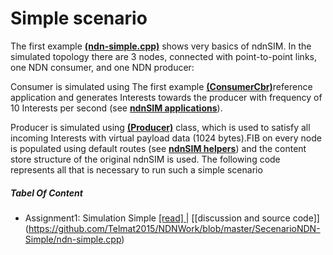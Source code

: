 #  Simple scenario

The first example [<b>(ndn-simple.cpp)</b>](https://github.com/syaifulahdan/ndndlearn/blob/master/Simple-scenario-Coding/ndn-simple.cpp)  shows very basics of ndnSIM. In the simulated topology there are 3 nodes, connected with point-to-point links, one NDN consumer, and one NDN producer:

Consumer is simulated using  The first example [<b>(ConsumerCbr)</b>](http://ndnsim.net/2.0/doxygen/classns3_1_1ndn_1_1ConsumerCbr.html)reference application and generates Interests towards the producer with frequency of 10 Interests per second (see [<b>ndnSIM applications</b>](http://ndnsim.net/2.0/applications.html)).

Producer is simulated using [<b>(Producer)</b>](http://ndnsim.net/2.0/doxygen/classns3_1_1ndn_1_1Producer.html) class, which is used to satisfy all incoming Interests with virtual payload data (1024 bytes).FIB on every node is populated using default routes (see [<b>ndnSIM helpers</b>](http://ndnsim.net/2.0/helpers.html)) and the content store structure of the original ndnSIM is used. The following code represents all that is necessary to run such a simple scenario

##### Tabel Of Content

   -  Assignment1: Simulation Simple [[read] ](https://github.com/Telmat2015/NDNWork/blob/master/SecenarioNDN-Simple/Simulation-Simple.md) | [[discussion and source code]] (https://github.com/Telmat2015/NDNWork/blob/master/SecenarioNDN-Simple/ndn-simple.cpp)
